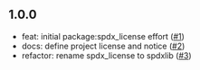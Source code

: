 ## 1.0.0

- feat: initial package:spdx_license effort ([#1](https://github.com/alestiago/license_lens/pull/1))
- docs: define project license and notice ([#2](https://github.com/alestiago/license_lens/pull/2/files))
- refactor: rename spdx_license to spdxlib ([#3](https://github.com/alestiago/license_lens/pull/3))